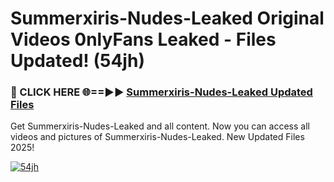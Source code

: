 # Summerxiris-Nudes-Leaked Original Videos 0nlyFans Leaked - Files Updated! (54jh)

<h3>🔴 CLICK HERE 🌐==►► <a href="https://tinyurl.com/4mcuefdz" rel="nofollow">Summerxiris-Nudes-Leaked Updated Files</a></h3>

Get Summerxiris-Nudes-Leaked and all content. Now you can access all videos and pictures of Summerxiris-Nudes-Leaked. New Updated Files 2025!

[![54jh](https://i.imgur.com/StAQSOY.gif)](https://tinyurl.com/4mcuefdz)
